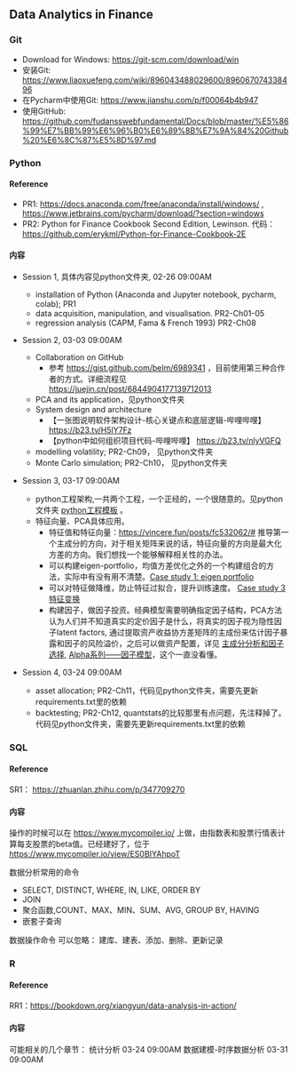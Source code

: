 ## Data Analytics in Finance
### Git
* Download for Windows: https://git-scm.com/download/win
* 安装Git: https://www.liaoxuefeng.com/wiki/896043488029600/896067074338496 
* 在Pycharm中使用Git: https://www.jianshu.com/p/f00064b4b947 
* 使用GitHub: https://github.com/fudansswebfundamental/Docs/blob/master/%E5%86%99%E7%BB%99%E6%96%B0%E6%89%8B%E7%9A%84%20Github%20%E6%8C%87%E5%8D%97.md 


### Python 
#### Reference
* PR1: https://docs.anaconda.com/free/anaconda/install/windows/ , https://www.jetbrains.com/pycharm/download/?section=windows 
* PR2: Python for Finance Cookbook Second Edition, Lewinson.  代码：https://github.com/erykml/Python-for-Finance-Cookbook-2E

#### 内容

* Session 1, 具体内容见python文件夹, 02-26 09:00AM
  * installation of Python (Anaconda and Jupyter notebook, pycharm, colab); PR1
  * data acquisition, manipulation, and visualisation. PR2-Ch01-05
  * regression analysis (CAPM, Fama & French 1993)  PR2-Ch08 

* Session 2, 03-03 09:00AM
  * Collaboration on GitHub
    * 参考 https://gist.github.com/belm/6989341 ，目前使用第三种合作者的方式。详细流程见 https://juejin.cn/post/6844904177139712013 
  * PCA and its application，见python文件夹 
  * System design and architecture 
    * 【一张图说明软件架构设计-核心关键点和底层逻辑-哔哩哔哩】 https://b23.tv/H5lY7Fz
    * 【python中如何组织项目代码-哔哩哔哩】 https://b23.tv/nlyVGFQ 
  * modelling volatility; PR2-Ch09， 见python文件夹 
  * Monte Carlo simulation; PR2-Ch10， 见python文件夹  

* Session 3, 03-17 09:00AM
  * python工程架构,一共两个工程，一个正经的，一个很随意的。见python文件夹 [python工程模板](python/python_project.md) 。  
  * 特征向量、PCA具体应用。
    * 特征值和特征向量：https://vincere.fun/posts/fc532062/# 推导第一个主成分的方向，对于相关矩阵来说的话，特征向量的方向是最大化方差的方向。我们想找一个能够解释相关性的办法。
    * 可以构建eigen-portfolio，均值方差优化之外的一个构建组合的方法，实际中有没有用不清楚。[Case study 1: eigen portfolio](pca_eigenportfolio.pdf)
    * 可以对特征做降维，防止特征过拟合，提升训练速度。 [Case study 3 特征变换](pca_eigenportfolio.pdf)
    * 构建因子，做因子投资。经典模型需要明确指定因子结构，PCA方法认为人们并不知道真实的定价因子是什么，将真实的因子视为隐性因子latent factors, 通过提取资产收益协方差矩阵的主成份来估计因子暴露和因子的风险溢价，之后可以做资产配置，详见 [主成分分析和因子选择](pca_factor.pdf), [Alpha系列——因子模型](https://bigquant.com/experimentshare/d10e7682969747bbb8c297180a844c7b)，这个一直没看懂。
* Session 4, 03-24 09:00AM
  * asset allocation; PR2-Ch11，代码见python文件夹，需要先更新requirements.txt里的依赖 
  * backtesting; PR2-Ch12, quantstats的比较那里有点问题，先注释掉了。 代码见python文件夹，需要先更新requirements.txt里的依赖 


### SQL
#### Reference 
SR1： https://zhuanlan.zhihu.com/p/347709270
#### 内容
操作的时候可以在 https://www.mycompiler.io/ 上做，由指数表和股票行情表计算每支股票的beta值。已经建好了，位于 https://www.mycompiler.io/view/ES0BIYAhpoT

数据分析常用的命令
* SELECT, DISTINCT, WHERE, IN, LIKE, ORDER BY
* JOIN
* 聚合函数,COUNT、MAX、MIN、SUM、AVG,  GROUP BY, HAVING
* 嵌套子查询

数据操作命令
可以忽略： 建库、建表、添加、删除、更新记录

### R
#### Reference 
RR1：https://bookdown.org/xiangyun/data-analysis-in-action/
#### 内容
可能相关的几个章节：
统计分析 03-24 09:00AM
数据建模-时序数据分析 03-31 09:00AM 


